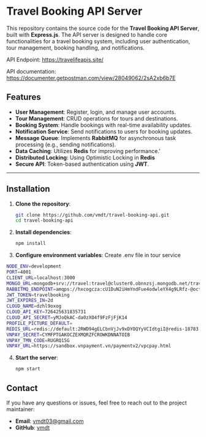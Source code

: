 # Travel Booking API Server

This repository contains the source code for the **Travel Booking API Server**, built with **Express.js**. The API server is designed to handle core functionalities for a travel booking system, including user authentication, tour management, booking handling, and notifications.

API Endpoint: https://travelifeapis.site/

API documentation: https://documenter.getpostman.com/view/28049062/2sA2xb6b7E

## Features

- **User Management**: Register, login, and manage user accounts.
- **Tour Management**: CRUD operations for tours and destinations.
- **Booking System**: Handle bookings with real-time availability updates.
- **Notification Service**: Send notifications to users for booking updates.
- **Message Queue**: Implements **RabbitMQ** for asynchronous task processing (e.g., sending notifications).
- **Data Caching**: Utilizes **Redis** for improving performance.'
- **Distributed Locking**: Using Optimistic Locking in **Redis**
- **Secure API**: Token-based authentication using **JWT**.

---

## Installation

1. **Clone the repository**:

   ```bash
   git clone https://github.com/vmdt/travel-booking-api.git
   cd travel-booking-api
   ```

2. **Install dependencies**:

   ```bash
   npm install
   ```

3. **Configure environment variables**:
   Create .env file in tour service

```bash
NODE_ENV=development
PORT=4001
CLIENT_URL=localhost:3000
MONGO_URL=mongodb+srv://travel:travel@cluster0.obnnzsj.mongodb.net/travel?retryWrites=true&w=majority
RABBITMQ_ENDPOINT=amqps://hxcogcza:cU1DuN2iHmYndFue4odwleYX4g9LRfz-@octopus.rmq3.cloudamqp.com/hxcogcza
JWT_TOKEN=travelbooking
JWT_EXPIRES_IN=2d
CLOUD_NAME=dzhl9oxog
CLOUD_API_KEY=726425631835731
CLOUD_API_SECRET=yMJoQkAC-da0zXO4f9FzFjFjK14
PROFILE_PICTURE_DEFAULT=
REDIS_URL=redis://default:2RWD94gELCbnVjJv9xDYOQYyVCIdtgiI@redis-18783.c1.ap-southeast-1-1.ec2.cloud.redislabs.com:18783
VNPAY_SECRET=CYMFPTGAKOCZEXMQRZFCROWKDNNATOIB
VNPAY_TMN_CODE=RUGRQ15G
VNPAY_URL=https://sandbox.vnpayment.vn/paymentv2/vpcpay.html
```

4. **Start the server**:
   ```bash
   npm start
   ```

## Contact

If you have any questions or issues, feel free to reach out to the project maintainer:

- **Email**: vmdt03@gmail.com
- **GitHub**: [vmdt](https://github.com/vmdt)
